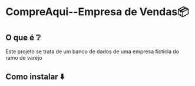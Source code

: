 # CompreAqui--Empresa de Vendas📦
## O que é ❔
Este projeto se trata de um banco de dados de uma empresa fictícia do ramo de varejo

## Como instalar ⬇️

